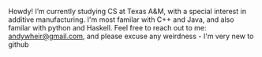 Howdy!
I’m currently studying CS at Texas A&M, with a special interest in additive manufacturing. I'm most familar with C++ and Java, and also familar with python and Haskell.
Feel free to reach out to me: andywheir@gmail.com, and please excuse any weirdness - I'm very new to github
